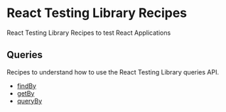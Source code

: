 # React Testing Library Recipes

React Testing Library Recipes to test React Applications

## Queries

Recipes to understand how to use the React Testing Library queries API.

- [findBy](./src/tests/findBy.test.js)
- [getBy](./src/tests/getBy.test.js)
- [queryBy](./src/tests/queryBy.test.js)
